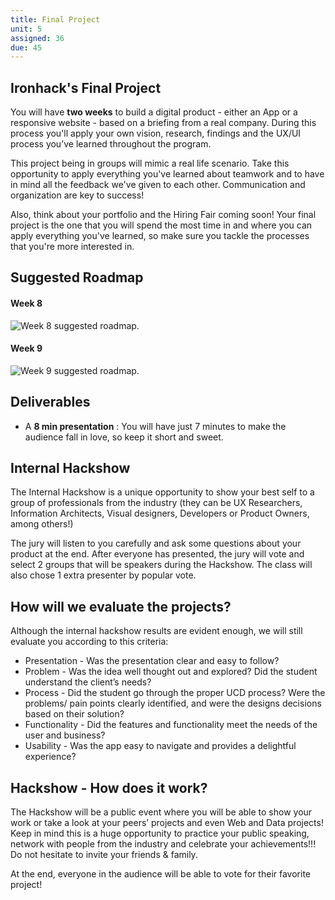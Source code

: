 ```yaml
---
title: Final Project
unit: 5
assigned: 36
due: 45
---
```



Ironhack's Final Project
--------------
You will have **two weeks** to build a digital product - either an App or a responsive website - based on a briefing from a real company. During this process you'll apply your own vision, research, findings and the UX/UI process you’ve learned throughout the program.

This project being in groups will mimic a real life scenario. Take this opportunity to apply everything you've learned about teamwork and to have in mind all the feedback we've given to each other. Communication and organization are key to success!

Also, think about your portfolio and the Hiring Fair coming soon! Your final project is the one that you will spend the most time in and where you can apply everything you've learned, so make sure you tackle the processes that you're more interested in.




Suggested Roadmap
--------

#### Week 8
<img src="/assets/images/week8_roadmap.png" alt="Week 8 suggested roadmap." />

#### Week 9
<img src="/assets/images/week9_roadmap.png" alt="Week 9 suggested roadmap." />


Deliverables
----------

- A **8 min presentation** : You will have just 7 minutes to make the audience fall in love, so keep it short and sweet.


Internal Hackshow
-------------

The Internal Hackshow is a unique opportunity to show your best self to a group of professionals from the industry (they can be UX Researchers, Information Architects, Visual designers, Developers or Product Owners, among others!)

The jury will listen to you carefully and ask some questions about your product at the end. After everyone has presented, the jury will vote and select 2 groups that will be speakers during the Hackshow. The class will also chose 1 extra presenter by popular vote.


## How will we evaluate the projects?

Although the internal hackshow results are evident enough, we will still evaluate you according to this criteria:

- Presentation - Was the presentation clear and easy to follow?
- Problem - Was the idea well thought out and explored? Did the student understand the client’s needs?
- Process - Did the student go through the proper UCD process? Were the problems/ pain points clearly identified, and were the designs decisions based on their solution?
- Functionality - Did the features and functionality meet the needs of the user and business?
- Usability - Was the app easy to navigate and provides a delightful experience?


## Hackshow - How does it work?

The Hackshow will be a public event where you will be able to show your work or take a look at your peers’ projects and even Web and Data projects! Keep in mind this is a huge opportunity to practice your public speaking, network with people from the industry and celebrate your achievements!!! Do not hesitate to invite your friends & family.

At the end, everyone in the audience will be able to vote for their favorite project!
